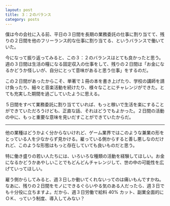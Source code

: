 ```yaml
---
layout: post
title: ３：２のバランス
category: posts
---
```


僕は今の会社に入る前、平日の３日間を長期の業務委託の仕事に割り当てて、残りの２日間を他のフリーランス的な仕事に割り当てる、というバランスで働いていた。

今になって振り返ってみると、この３：２のバランスはとても良かったと思う。週の３日間は生活の糧になる固定収入の仕事をして、残りの２日間は「お金になるかどうか怪しいが、自分にとって意味があると思う仕事」をするのだ。

この２日間があったからこそ、単著で１冊の本を書き上げたり、学校の講師を請け負ったり、細々と音楽活動を続けたり、様々なことにチャレンジができた。とても充実した期間を過ごしていたように思える。

５日間をすべて業務委託に割り当てていれば、もっと稼いで生活を楽にすることができていただろうけども、正直な話、それはどうでもよかった。２日間の活動の中に、もっと重要な意味を見いだすことができていたからだ。

----

他の業種はどうかよく分からないけれど、ゲーム業界ではこのような兼業の形をとっている人を少なからず見かける。雇っている側からすると善し悪しなのだけれど、このような形態はもっと存在していても良いものだと思う。

特に働き盛りの若い人たちには、いろいろな種類の活動を経験してほしい。お金になるかどうかあやしいことでもどんどんチャレンジして、世の中の可能性を広げていってほしい。

雇う側からしてみると、週３日しか動いてくれないってのは痛いもんですかね。なあに、残りの２日間をモノにできるぐらいやる気のある人だったら、週３日でも十分役に立ちますよ。だから、週３日労働で給料 40% カット、副業全面的にＯＫ、っていう制度、導入してみない？
